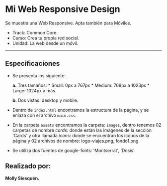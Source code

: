 # Mi Web Responsive Design
Se muestra una Web Responsive. Apta también para Móviles.
  * Track: Common Core.
  * Curso: Crea tu propia red social.
  * Unidad: La web desde un móvil.
*****

## Especificaciones
* Se presenta los siguiente:

  **a.** Tres tamaños: 
              * Small: 0px a 767px
              * Medium: 768px a 1023px
              * Large: 1024px a más.
              
  **b.** Dos vistas: desktop y mobile. 
  
* Dentro de `index.html` encontramos la estructura de la página, y se enlaza con el archivo `main.css`.
* En la carpeta `assets` encontramos la carpeta: `images`, dentro tenemos 02 carpetas de nombre  _cards_: donde estàn las imàgenes de la sección 'Cards' y otra llamada _icons_: donde se encuentran los íconos de la página y 02 archivos de nombre: logo-viajes.png, fondo1.png.
* Se utiliza dos fuentes de google-fonts: 'Montserrat', 'Dosis'.

## Realizado por:

__Molly Siesquén.__
